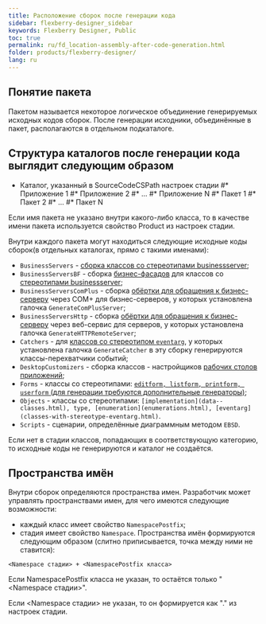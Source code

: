 ```yaml
---
title: Расположение сборок после генерации кода
sidebar: flexberry-designer_sidebar
keywords: Flexberry Designer, Public
toc: true
permalink: ru/fd_location-assembly-after-code-generation.html
folder: products/flexberry-designer/
lang: ru
---
```


## Понятие пакета
Пакетом называется некоторое логическое объединение генерируемых исходных кодов сборок. После генерации исходники, объединённые в пакет, располагаются в отдельном подкаталоге.
## Структура каталогов после генерации кода выглядит следующим образом
* Каталог, указанный в SourceCodeCSPath настроек стадии 
#* Приложение 1 
#* Приложение 2 
#* ... 
#* Приложение N 
#* Пакет 1 
#* Пакет 2 
#* ... 
#* Пакет N 

Если имя пакета не указано внутри какого-либо класса, то в качестве имени пакета используется свойство Product из настроек стадии.


Внутри каждого пакета могут находиться следующие исходные коды сборок(в отдельных каталогах, прямо с такими именами):
* `BusinessServers` - [сборка классов со стереотипами businessserver](business-servers.html); 
* `BusinessServersBF` - сборка [бизнес-фасадов](business--servers--wrapper--business--facade.html) для классов со [стереотипами businessserver](business-servers.html); 
* `BusinessServersComPlus` - сборка [обёртки для обращения к бизнес-серверу](business--servers--wrapper--business--facade.html) через COM+ для бизнес-серверов, у которых установлена галочка `GenerateComPlusServer`; 
* `BusinessServersHttp` - сборка [обёртки для обращения к бизнес-серверу](business--servers--wrapper--business--facade.html) через веб-сервис для серверов, у которых установлена галочка `GenerateHTTPRemoteServer`; 
* `Catchers` - для [классов со стереотипом `eventarg`](classes-with-stereotype-eventarg.html), у которых установлена галочка `GenerateCatcher` в эту сборку генерируются классы-перехватчики событий; 
* `DesktopCustomizers` - сборка классов - настройщиков [рабочих столов приложений](app-desktop.html); 
* `Forms` - классы со стереотипами: [`editform, listform, printform, userform` (для генерации требуются дополнительные генераторы)](additional-stereotypes.html); 
* `Objects` - классы со стереотипами: `[implementation](data--classes.html), type, [enumeration](enumerations.html), [eventarg](classes-with-stereotype-eventarg.html)`. 
* `Scripts` - сценарии, определённые диаграммным методом `EBSD`. 

Если нет в стадии классов, попадающих в соответствующую категорию, то исходные коды не генерируются и каталог не создаётся.

## Пространства имён
Внутри сборок определяются пространства имен. Разработчик может управлять пространствами имен, для чего имеются следующие возможности:
* каждый класс имеет свойство `NamespacePostfix`; 
* стадия имеет свойство `Namespace`. 
Пространства имён формируются следующим образом (слитно приписывается, точка между ними не ставится):
```
<Namespace стадии> + <NamespacePostfix класса>
```
Если NamespacePostfix класса не указан, то остаётся только "<Namespace стадии>".


Если <Namespace стадии> не указан, то он формируется как "<Company>.<Product>" из настроек стадии.


